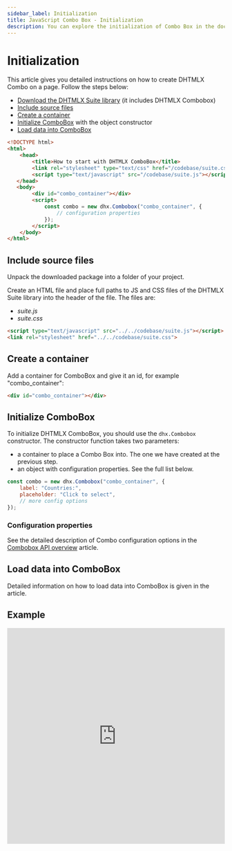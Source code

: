 ```yaml
---
sidebar_label: Initialization
title: JavaScript Combo Box - Initialization 
description: You can explore the initialization of Combo Box in the documentation of the DHTMLX JavaScript UI library. Browse developer guides and API reference, try out code examples and live demos, and download a free 30-day evaluation version of DHTMLX Suite 7.
---
```


# Initialization

This article gives you detailed instructions on how to create DHTMLX Combo on a page. Follow the steps below:

- [Download the DHTMLX Suite library](https://dhtmlx.com/docs/products/dhtmlxSuite/download.shtml) (it includes DHTMLX Combobox)
- [Include source files](#include-source-files)
- [Create a container](#create-a-container)
- [Initialize ComboBox](#initialize-combobox) with the object constructor
- [Load data into ComboBox](#load-data-into-combobox)

~~~html title="index.html"
<!DOCTYPE html>
<html>
	<head>
    	<title>How to start with DHTMLX ComboBox</title>
		<link rel="stylesheet" type="text/css" href="/codebase/suite.css">
        <script type="text/javascript" src="/codebase/suite.js"></script>
   </head>
   <body>
        <div id="combo_container"></div>
        <script>            
            const combo = new dhx.Combobox("combo_container", {
                // configuration properties
            });
        </script>
    </body>
</html>
~~~

## Include source files

Unpack the downloaded package into a folder of your project.

Create an HTML file and place full paths to JS and CSS files of the DHTMLX Suite library into the header of the file. The files are:

- *suite.js*
- *suite.css*

~~~html title="index.html"
<script type="text/javascript" src="../../codebase/suite.js"></script>
<link rel="stylesheet" href="../../codebase/suite.css">
~~~

## Create a container

Add a container for ComboBox and give it an id, for example "combo_container":

~~~html title="index.html"
<div id="combo_container"></div>
~~~

## Initialize ComboBox

To initialize DHTMLX ComboBox, you should use the `dhx.Combobox` constructor. The constructor function takes two parameters:

- a container to place a Combo Box into. The one we have created at the previous step.
- an object with configuration properties. See the full list below.

~~~js title="index.js"
const combo = new dhx.Combobox("combo_container", {
    label: "Countries:", 
    placeholder: "Сlick to select",
    // more config options
});
~~~

### Configuration properties

See the detailed description of Combo configuration options in the [Combobox API overview](combobox/api/api_overview.md#properties) article.

## Load data into ComboBox

Detailed information on how to load data into ComboBox is given in the [](combobox/adding_options.md) article.

## Example

<iframe src="https://snippet.dhtmlx.com/8bsb9dji?mode=js" frameborder="0" class="snippet_iframe" width="100%" height="500"></iframe>